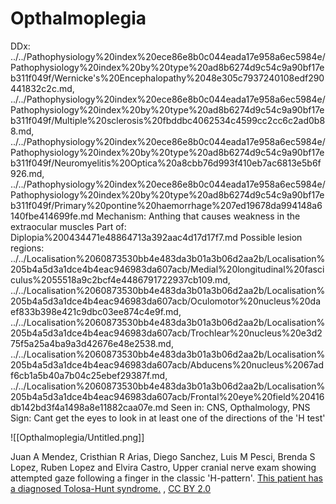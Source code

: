 # Opthalmoplegia

DDx: ../../Pathophysiology%20index%20ece86e8b0c044eada17e958a6ec5984e/Pathophysiology%20index%20by%20type%20ad8b6274d9c54c9a90bf17eb311f049f/Wernicke's%20Encephalopathy%2048e305c7937240108edf290441832c2c.md, ../../Pathophysiology%20index%20ece86e8b0c044eada17e958a6ec5984e/Pathophysiology%20index%20by%20type%20ad8b6274d9c54c9a90bf17eb311f049f/Multiple%20sclerosis%20fbddbc4062534c4599cc2cc6c2ad0b88.md, ../../Pathophysiology%20index%20ece86e8b0c044eada17e958a6ec5984e/Pathophysiology%20index%20by%20type%20ad8b6274d9c54c9a90bf17eb311f049f/Neuromyelitis%20Optica%20a8cbb76d993f410eb7ac6813e5b6f926.md, ../../Pathophysiology%20index%20ece86e8b0c044eada17e958a6ec5984e/Pathophysiology%20index%20by%20type%20ad8b6274d9c54c9a90bf17eb311f049f/Primary%20pontine%20haemorrhage%207ed19678da994148a6140fbe414699fe.md
Mechanism: Anthing that causes weakness in the extraocular muscles
Part of: Diplopia%200434471e48864713a392aac4d17d17f7.md
Possible lesion regions: ../../Localisation%2060873530bb4e483da3b01a3b06d2aa2b/Localisation%205b4a5d3a1dce4b4eac946983da607acb/Medial%20longitudinal%20fasciculus%2055518a9c2bcf4e4486791722937cb109.md, ../../Localisation%2060873530bb4e483da3b01a3b06d2aa2b/Localisation%205b4a5d3a1dce4b4eac946983da607acb/Oculomotor%20nucleus%20daef833b398e421c9dbc03ee874c4e9f.md, ../../Localisation%2060873530bb4e483da3b01a3b06d2aa2b/Localisation%205b4a5d3a1dce4b4eac946983da607acb/Trochlear%20nucleus%20e3d275f5a25a4ba9a3d42676e48e2538.md, ../../Localisation%2060873530bb4e483da3b01a3b06d2aa2b/Localisation%205b4a5d3a1dce4b4eac946983da607acb/Abducens%20nucleus%2067adf6cb1a5b40a7b04c25ebef29387f.md, ../../Localisation%2060873530bb4e483da3b01a3b06d2aa2b/Localisation%205b4a5d3a1dce4b4eac946983da607acb/Frontal%20eye%20field%20416db142bd3f4a1498a8e11882caa07e.md
Seen in: CNS, Opthalmology, PNS
Sign: Cant get the eyes to look in at least one of the directions of the 'H test'

![[Opthalmoplegia/Untitled.png]]

Juan A Mendez, Cristhian R Arias, Diego Sanchez, Luis M Pesci, Brenda S Lopez, Ruben Lopez and Elvira Castro, Upper cranial nerve exam showing attempted gaze following a finger in the classic 'H-pattern'. [This patient has a diagnosed Tolosa-Hunt syndrome.](https://commons.wikimedia.org/wiki/File:Tolosa-hunt_ophtalmoplegia.jpg) , [CC BY 2.0](https://creativecommons.org/licenses/by/2.0/legalcode)
